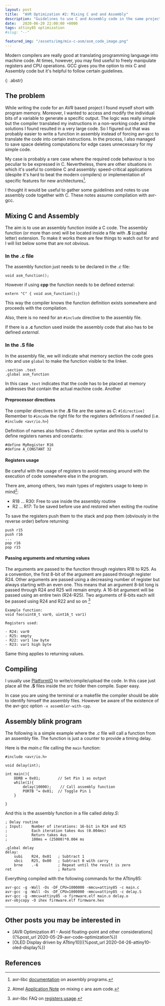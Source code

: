 ```yaml
---
layout: post
title:  "AVR Optimization #2: Mixing C and and Assembly"
description: "Guidelines to use C and Assembly code in the same project"
date:   2020-06-20 22:00:00 +0000
tags: attiny85 optimization
#slug: "--"

featured_img: "/assets/img/mix-c-asm/asm_code_image.png"
---
```



Modern compilers are really good at translating programming language into machine code. At times, however, you may find useful to freely manipulate registers and CPU operations. GCC gives you the option to mix C and Assembly code but it's helpful to follow certain guidelines.
<!-- excer -->
{: .abstr}

## The problem
While writing the code for an AVR based project I found myself short with program memory. Moreover, I wanted to access and modify the individual bits of a variable to generate a specific output.
The logic was really simple but the compiler translated my instructions in a non-working code and the solutions I found resulted in a very large code. So I figured out that was probably easier to write a function in assembly instead of forcing avr-gcc to translate the code into certain instructions. In the process, I also managed to save space deleting computations for edge cases unnecessary for my simple code.

My case is probably a rare case where the required code behaviour is too peculiar to be expressed in C. Nevertheless, there are other situations in which it's useful to combine C and assembly: speed-critical applications (despite it's hard to beat the modern compilers) or implementation of specific features for new architectures[^1].

I thought it would be useful to gather some guidelines and notes to use assembly code together with C.  These notes assume compilation with avr-gcc. 

## Mixing C and Assembly

The aim is to use an assembly function inside a C code. 
The assembly function (or more than one) will be located inside a file with **.S** (capital letter) extension. 
To make it works there are few things to watch out for and I will list below some that are not obvious.

### In the **.c** file

The assembly function just needs to be declared in the *.c* file:
```
void asm_function();
```
However if using **cpp** the function needs to be defined external:
```
extern "C" { void asm_function();}
```
This way the compiler knows the function definition exists somewhere and proceeds with the compilation.

Also, there is no need for an `#include` directive to the assembly file.

If there is a **.c** function used inside the assembly code that also has to be defined *external*.

### In the **.S** file
In the assembly file, we will indicate what memory section the code goes into and use `global` to make the function visible to the linker.

```
.section .text
.global asm_function
```
In this case `.text` indicates that the code has to be placed at memory addresses that contain the actual machine code. Another 

#### Preprocessor directives
The compiler directives in the **.S** file are the same as *C*: `#[directive]`
Remember to `#incude` the right file for the registers definitions if needed (i.e. `#include <avr/io.h>`)

Definition of names also follows *C* directive syntax and this is useful to define registers names and constants:
```
#define MyRegister R16
#define A_CONSTANT 32
```

#### Registers usage

Be careful with the usage of registers to avoid messing around with the execution of code somewhere else in the program.

There are, among others, two main types of registers usage to keep in mind[^2]:
- R18 ... R30: Free to use inside the assembly routine
- R2 ... R17: To be saved before use and restored when exiting the routine

To save the registers push them to the stack and pop them (obviously in the reverse order) before returning:

```
push r15
push r16
...
pop r16
pop r15
```


#### Passing arguments and returning values

The arguments are passed to the function through registers R18 to R25. As a convention, the first 8-bit of the argument are passed through register R24. Other arguments are passed using a decreasing number of register but always starting with an even one. This means that an argument 8-bit long is passed through R24 and R25 will remain empty. A 16-bit argument will be passed using an entire twin (R24-R25). Two arguments of 8-bits each will be passed using R24 and R22 and so on [^3]

```
Example function: 
void foo(uint8_t var0, uint16_t var1)

Registers used:

- R24: var0
- R25: empty
- R22: var1 low byte
- R23: var1 high byte

```
Same thing applies to returning values.

## Compiling

I usually use [PlatformIO](https://platformio.org/) to write/compile/upload the code. In this case just place all the **.S** files inside the *src* folder then compile. Super easy.

In case you are using the terminal or a makefile the compiler should be able to identify himself the assembly files. However be aware of the existence of the avr-gcc option `-x assembler-with-cpp`.

## Assembly blink program 
The following is a simple example where the *.c* file will call a function from an assembly file. The function is just a counter to provide a timing delay.

Here is the *main.c* file calling the `main` function:
```
#include <avr/io.h>

void delay(int);

int main(){
    DDRB = 0x01;        // Set Pin 1 as output
    while(1){
        delay(10000);    // Call assembly function 
        PORTB ^= 0x01;  // Toggle Pin 1
    }
    
}
```

And this is the assembly function in a file called *delay.S*:

```
; Delay routine 
; Input:    Number of iterations: 16-bit in R24 and R25
;           Each iteration takes 4us (0.004ms)
;           Return takes 4us
;           100ms = (25000)*0.004 ms

.global delay
delay: 
    subi    R24, 0x01   ; Subtract 1
    sbci    R25, 0x00   ; Subtract 0 with carry
    brne    .-6         ; Repeat until the result is zero
ret                     ; Return
```
Everything compiled with the following commands for the ATtiny85:

```
avr-gcc -g -Wall -Os -DF_CPU=1000000 -mmcu=attiny85 -c main.c
avr-gcc -g -Wall -Os -DF_CPU=1000000 -mmcu=attiny85 -c delay.S
avr-gcc -g -mmcu=attiny85 -o firmware.elf main.o delay.o
avr-objcopy -O ihex firmware.elf firmware.hex
```

---

## Other posts you may be interested in
- [AVR Optimization #1 - Avoid floating-point and other considerations]({%post_url 2020-05-29-avr-code-optimization%})
- [OLED Display driven by ATtiny10]({%post_url 2020-04-26-attiny10-oled-display%})


## References
[^1]: avr-libc [documentation](https://www.nongnu.org/avr-libc/user-manual/assembler.html) on assembly programs.
[^2]: Atmel [Application Note](http://ww1.microchip.com/downloads/en/appnotes/doc42055.pdf) on mixing c ans asm code.
[^3]: avr-libc FAQ on [registers usage](https://www.nongnu.org/avr-libc/user-manual/FAQ.html#faq_reg_usage).
